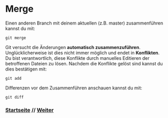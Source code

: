 # Merge

Einen anderen Branch mit deinem aktuellen (z.B. master) zusammenführen kannst du mit:

```
git merge
```

Git versucht die Änderungen **automatisch zusammenzuführen**. Unglücklicherweise ist dies nicht immer möglich und endet in **Konflikten**. Du bist verantwortlich, diese Konflikte durch manuelles Editieren der betroffenen Dateien zu lösen. Nachdem die Konflikte gelöst sind kannst du dies bestätigen mit:

```
git add
```

Differenzen vor dem Zusammenführen anschauen kannst du mit:

```
git diff
```


### [Startseite](start.md) // [Weiter](revert.md)
